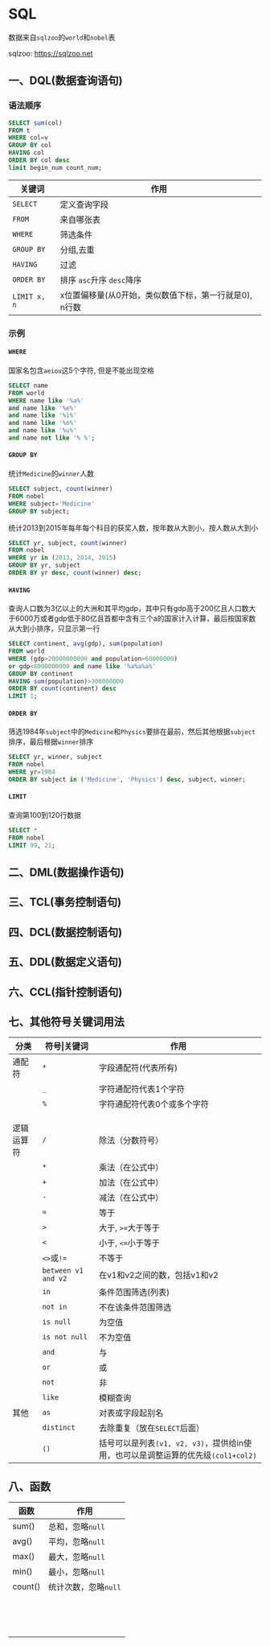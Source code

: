 # SQL

数据来自`sqlzoo`的`world`和`nobel`表

sqlzoo:  https://sqlzoo.net

## 一、DQL(数据查询语句)

### 语法顺序

```sql
SELECT sum(col) 
FROM t 
WHERE col=v 
GROUP BY col 
HAVING col 
ORDER BY col desc 
limit begin_num count_num;
```

| 关键词       | 作用                                                   |
| ------------ | ------------------------------------------------------ |
| `SELECT`     | 定义查询字段                                           |
| `FROM`       | 来自哪张表                                             |
| `WHERE`      | 筛选条件                                               |
| `GROUP BY`   | 分组,去重                                              |
| `HAVING`     | 过滤                                                   |
| `ORDER BY`   | 排序 `asc`升序 `desc`降序                              |
| `LIMIT x, n` | x位置偏移量(从0开始，类似数值下标，第一行就是0), n行数 |

### 示例

#### `WHERE`

国家名包含`aeiou`这5个字符, 但是不能出现空格

```sql
SELECT name
FROM world
WHERE name like '%a%'
and name like '%e%'
and name like '%i%'
and name like '%o%'
and name like '%u%'
and name not like '% %';
```

#### `GROUP BY`

统计`Medicine`的`winner`人数

```sql
SELECT subject, count(winner)
FROM nobel
WHERE subject='Medicine'
GROUP BY subject;
```

统计2013到2015年每年每个科目的获奖人数，按年数从大到小，按人数从大到小

```sql
SELECT yr, subject, count(winner)
FROM nobel
WHERE yr in (2013, 2014, 2015)
GROUP BY yr, subject
ORDER BY yr desc, count(winner) desc;
```

#### `HAVING`

查询人口数为3亿以上的大洲和其平均gdp，其中只有gdp高于200亿且人口数大于6000万或者gdp低于80亿且首都中含有三个a的国家计入计算，最后按国家数从大到小排序，只显示第一行

```sql
SELECT continent, avg(gdp), sum(population)
FROM world
WHERE (gdp>20000000000 and population>60000000)
or gdp<8000000000 and name like '%a%a%a%'
GROUP BY continent
HAVING sum(population)>300000000
ORDER BY count(continent) desc
LIMIT 1;
```

#### `ORDER BY`

筛选1984年`subject`中的`Medicine`和`Physics`要排在最前，然后其他根据`subject`排序，最后根据`winner`排序

```sql
SELECT yr, winner, subject
FROM nobel
WHERE yr=1984
ORDER BY subject in ('Medicine', 'Physics') desc, subject, winner;
```

#### `LIMIT`

查询第100到120行数据

```sql
SELECT * 
FROM nobel
LIMIT 99, 21;
```

## 二、DML(数据操作语句)

## 三、TCL(事务控制语句)

## 四、DCL(数据控制语句)

## 五、DDL(数据定义语句)

## 六、CCL(指针控制语句)

## 七、其他符号关键词用法

| 分类       | 符号\|关键词        | 作用                                                         |
| ---------- | ------------------- | ------------------------------------------------------------ |
| 通配符     | `*`                 | 字段通配符(代表所有)                                         |
|            | `_`                 | 字符通配符代表1个字符                                        |
|            | `%`                 | 字符通配符代表0个或多个字符                                  |
|            |                     |                                                              |
|            |                     |                                                              |
|            |                     |                                                              |
| 逻辑运算符 | `/`                 | 除法（分数符号）                                             |
|            | `*`                 | 乘法（在公式中）                                             |
|            | `+`                 | 加法（在公式中）                                             |
|            | `-`                 | 减法（在公式中）                                             |
|            | `=`                 | 等于                                                         |
|            | `>`                 | 大于, `>=`大于等于                                           |
|            | `<`                 | 小于, `<=`小于等于                                           |
|            | `<>`或`!=`          | 不等于                                                       |
|            | `between v1 and v2` | 在v1和v2之间的数，包括v1和v2                                 |
|            | `in`                | 条件范围筛选(列表)                                           |
|            | `not in`            | 不在该条件范围筛选                                           |
|            | `is null`           | 为空值                                                       |
|            | `is not null`       | 不为空值                                                     |
|            | `and`               | 与                                                           |
|            | `or`                | 或                                                           |
|            | `not`               | 非                                                           |
|            | `like`              | 模糊查询                                                     |
| 其他       | `as`                | 对表或字段起别名                                             |
|            | `distinct`          | 去除重复（放在`SELECT`后面）                                 |
|            | `()`                | 括号可以是列表`(v1, v2, v3)`，提供给in使用，也可以是调整运算的优先级`(col1+col2)` |

## 八、函数

| 函数    | 作用                 |
| ------- | -------------------- |
| sum()   | 总和，忽略`null`     |
| avg()   | 平均，忽略`null`     |
| max()   | 最大，忽略`null`     |
| min()   | 最小，忽略`null`     |
| count() | 统计次数，忽略`null` |
|         |                      |
|         |                      |
|         |                      |
|         |                      |
|         |                      |
|         |                      |
|         |                      |
|         |                      |
|         |                      |
|         |                      |
|         |                      |
|         |                      |
|         |                      |
|         |                      |

